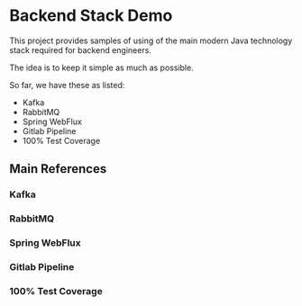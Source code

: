 # Backend Stack Demo

This project provides samples of using of the main modern Java technology stack required for backend engineers. 

The idea is to keep it simple as much as possible.

So far, we have these as listed:

* Kafka
* RabbitMQ
* Spring WebFlux
* Gitlab Pipeline
* 100% Test Coverage


## Main References

### Kafka

### RabbitMQ

### Spring WebFlux

### Gitlab Pipeline

### 100% Test Coverage
